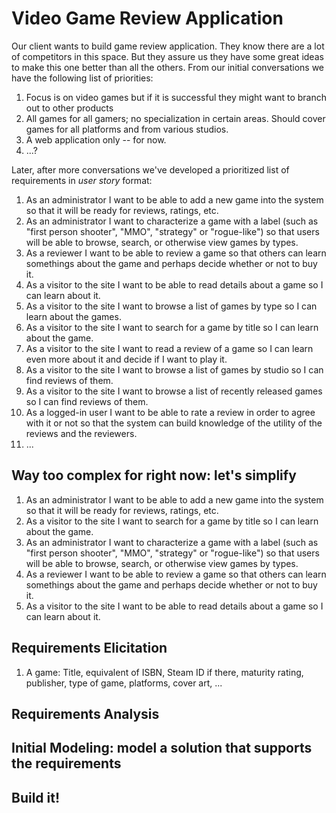 # Video Game Review Application

Our client wants to build game review application.  They know there are a lot of competitors in this space.  But they assure us they have some great ideas to make this one better than all the others.  From our initial conversations we have the following list of priorities:

1. Focus is on video games but if it is successful they might want to branch out to other products
2. All games for all gamers; no specialization in certain areas. Should cover games for all platforms and from various studios.
3. A web application only -- for now.
4. ...?

Later, after more conversations we've developed a prioritized list of requirements in _user story_ format:

1. As an administrator I want to be able to add a new game into the system so that it will be ready for reviews, ratings, etc.
2. As an administrator I want to characterize a game with a label (such as "first person shooter", "MMO", "strategy" or "rogue-like") so that users will be able to browse, search, or otherwise view games by types.
3. As a reviewer I want to be able to review a game so that others can learn somethings about the game and perhaps decide whether or not to buy it.
4. As a visitor to the site I want to be able to read details about a game so I can learn about it.
4. As a visitor to the site I want to browse a list of games by type so I can learn about the games.
5. As a visitor to the site I want to search for a game by title so I can learn about the game.
6. As a visitor to the site I want to read a review of a game so I can learn even more about it and decide if I want to play it.
7. As a visitor to the site I want to browse a list of games by studio so I can find reviews of them.
8. As a visitor to the site I want to browse a list of recently released games so I can find reviews of them.
9. As a logged-in user I want to be able to rate a review in order to agree with it or not so that the system can build knowledge of the utility of the reviews and the reviewers.
10. ...

## Way too complex for right now: let's simplify

1. As an administrator I want to be able to add a new game into the system so that it will be ready for reviews, ratings, etc. 
2. As a visitor to the site I want to search for a game by title so I can learn about the game.
3. As an administrator I want to characterize a game with a label (such as "first person shooter", "MMO", "strategy" or "rogue-like") so that users will be able to browse, search, or otherwise view games by types.
4. As a reviewer I want to be able to review a game so that others can learn somethings about the game and perhaps decide whether or not to buy it.
5. As a visitor to the site I want to be able to read details about a game so I can learn about it.

## Requirements Elicitation
1. A game:
    Title, equivalent of ISBN, Steam ID if there, maturity rating, publisher, type of game, platforms, cover art, ...
## Requirements Analysis

## Initial Modeling: model a solution that supports the requirements

## Build it!

